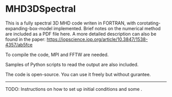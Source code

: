 # MHD3DSpectral

This is a  fully spectral 3D MHD code writen in FORTRAN, with corotating-expanding-box-model implemented. Brief notes on the numerical method are included as a PDF file here. A more detailed description can also be found in the paper: https://iopscience.iop.org/article/10.3847/1538-4357/ab5fce

To compile the code, MPI and FFTW are needed.

Samples of Python scripts to read the output are also included.

The code is open-source. You can use it freely but without gurantee. 

<hr>
TODO: Instructions on how to set up initial conditions and some .
